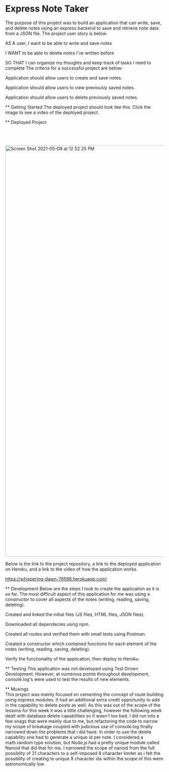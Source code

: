 # Express Note Taker

The purpose of this project was to build an application that can write, save, and delete notes using an express backend to save and retrieve note data from a JSON file. The project user story is below.

AS A user, I want to be able to write and save notes

I WANT to be able to delete notes I've written before

SO THAT I can organize my thoughts and keep track of tasks I need to complete
The criteria for a successful project are below:

Application should allow users to create and save notes.

Application should allow users to view previously saved notes.

Application should allow users to delete previously saved notes.

** Getting Started
The deployed project should look like this. Click the image to see a video of the deployed project.

** Deployed Project

</br></br></br> <img width="1307" alt="Screen Shot 2021-05-09 at 12 52 25 PM" src="https://user-images.githubusercontent.com/78673754/117567617-7bfa9e00-b0c5-11eb-8f9b-3c4d66b7a62b.png">

Below is the link to the project repository, a link to the deployed application on Heroku, and a link to the video of how the application works.


https://whispering-dawn-78598.herokuapp.com/


** Development
Below are the steps I took to create the application as it is so far. The most difficult aspect of this application for me was using a constructor to cover all aspects of the notes (writing, reading, saving, deleting).

Created and linked the initial files (JS files, HTML files, JSON files).

Downloaded all dependecies using npm.

Created all routes and verified them with small tests using Postman.

Created a constructor which contained functions for each element of the notes (writing, reading, saving, deleting).

Verify the functionality of the application, then deploy to Heroku.

** Testing
This application was not developed using Test Driven Development. However, at numerous points throughout development, console.log's were used to test the results of new elements.


** Musings
</br> This project was mainly focused on cementing the concept of route building using express modules. It had an additional extra credit opportunity to add in the capability to delete posts as well. As this was out of the scope of the lessons for this week it was a little challenging, however the following week dealt with database delete capabilities so it wasn't too bad. I did run into a few snags that were mainly due to me, but refactoring the code to narrow my scope of breakage coupled with judicious use of console.log finally narrowed down the problems that i did have. In order to use the delete capability one had to generate a unique id per note. I considered a math.random type solution, but Node.js had a pretty unique module called Nanoid that did that for me. I narrowed the scope of nanoid from the full possiblity of 21 characters to a self-imposed 8 character limiter as i felt the possiblity of creating to unique 8 character ids within the scope of this were astronomically low. 

